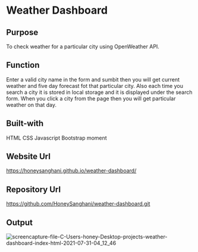 # Weather Dashboard

## Purpose
To check weather for a particular city using OpenWeather API.

## Function 
Enter a valid city name in the form and sumbit then you will get current weather and five day forecast fot that particular city. Also each time you search a city it is stored in local storage and it is displayed under the search form. When you click a city from the page then you will get particular weather on that day.

## Built-with
HTML
CSS
Javascript
Bootstrap
moment

## Website Url
https://honeysanghani.github.io/weather-dashboard/

## Repository Url
https://github.com/HoneySanghani/weather-dashboard.git

## Output
![screencapture-file-C-Users-honey-Desktop-projects-weather-dashboard-index-html-2021-07-31-04_12_46](https://user-images.githubusercontent.com/48147515/127733824-aef71fdc-a122-4ff8-afba-9d2f3aed3866.png)
